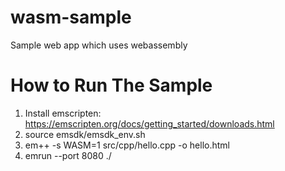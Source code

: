 # wasm-sample
Sample web app which uses webassembly

# How to Run The Sample
1. Install emscripten: https://emscripten.org/docs/getting_started/downloads.html
2. source emsdk/emsdk_env.sh
3. em++ -s WASM=1 src/cpp/hello.cpp -o hello.html
4. emrun --port 8080 ./